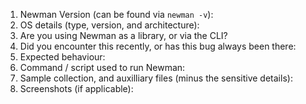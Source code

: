 <!--
Welcome to the Newman Issue tracker. Any feature requests / bug reports can be posted here.
Any security-related bugs should be reported directly to security@getpostman.com

This issue reporting template should guide you to effectively report issues for fastest resolution. Please provide all relevant details in the list below.

Version and environment information:
-->
 1. Newman Version (can be found via `newman -v`):
 2. OS details (type, version, and architecture):
 3. Are you using Newman as a library, or via the CLI?
 3. Did you encounter this recently, or has this bug always been there:
 4. Expected behaviour:
 5. Command / script used to run Newman:
 6. Sample collection, and auxilliary files (minus the sensitive details):
 7. Screenshots (if applicable):

<!--
Steps to reproduce the problem:

1. {{add step 1}}
2. {{add step 2}}
3. {{add step 3}}
-->


<!--
Before you report this issue, please consider the following:

1. If this issue is entirely around the Postman Client App, consider reporting it to the App issue tracker: https://github.com/postmanlabs/postman-app-support/issues/new

2. If you intend to submit a security related issue, we would appreciate if you reported it directly to security@getpostman.com. Please refrain from publicly disclosing any details about security issues in any form, until a fix has been rolled out.

3. If it is a Postman Cloud related issue, or you want to include personal information like your username / collection names, etc; consider mailing us at help@getpostman.com

4. Did you check our documentation at https://www.getpostman.com/docs/newman_intro and searched through previously closed issues?

If you have supporting files, collections or screenshots, please feel free to upload the same while taking care not to accidentally share sensitive information.
-->

